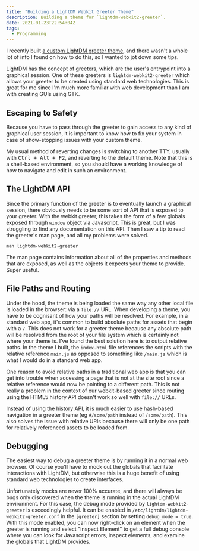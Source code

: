 ```yaml
---
title: "Building a LightDM Webkit Greeter Theme"
description: Building a theme for `lightdm-webkit2-greeter`.
date: 2021-01-23T22:54:04Z
tags:
  - Programming
---
```


I recently built [a custom LightDM greeter theme][custom-theme], and there
wasn't a whole lot of info I found on how to do this, so I wanted to jot down
some tips.

LightDM has the concept of greeters, which are the user's entrypoint into a
graphical session. One of these greeters is `lightdm-webkit2-greeter` which
allows your greeter to be created using standard web technologies. This is great
for me since I'm much more familiar with web development than I am with creating
GUIs using GTK.

## Escaping to Safety

Because you have to pass through the greeter to gain access to any kind of
graphical user session, it is important to know how to fix your system in case
of show-stopping issues with your custom theme.

My usual method of reverting changes is switching to another TTY, usually with
<kbd>Ctrl + Alt + F2</kbd>, and reverting to the default theme. Note that this
is a shell-based environment, so you should have a working knowledge of how to
navigate and edit in such an environment.

## The LightDM API

Since the primary function of the greeter is to eventually launch a graphical
session, there obviously needs to be some sort of API that is exposed to your
greeter. With the webkit greeter, this takes the form of a few globals exposed
through `window` object via Javascript. This is great, but I was struggling to
find any documentation on this API. Then I saw a tip to read the greeter's man
page, and all my problems were solved.

```
man lightdm-webkit2-greeter
```

The man page contains information about all of the properties and methods that
are exposed, as well as the objects it expects your theme to provide. Super
useful.

## File Paths and Routing

Under the hood, the theme is being loaded the same way any other local file is
loaded in the browser: via a `file://` URL. When developing a theme, you have to
be cognisant of how your paths will be resolved. For example, in a standard web
app, it's common to build absolute paths for assets that begin with a `/`. This
does not work for a greeter theme because any absolute path will be resolved
from the root of your file system which is certainly not where your theme is.
I've found the best solution here is to output relative paths. In the theme I
built, the `index.html` file references the scripts with the relative reference
`main.js` as opposed to something like `/main.js` which is what I would do in a
standard web app.

One reason to avoid relative paths in a traditional web app is that you can get
into trouble when accessing a page that is not at the site root since a relative
reference would now be pointing to a different path. This is not really a
problem in the context of our webkit-based greeter since routing using the HTML5
history API doesn't work so well with `file://` URLs.

Instead of using the history API, it is much easier to use hash-based navigation
in a greeter theme (eg `#/some/path` instead of `/some/path`). This also solves
the issue with relative URIs because there will only be one path for relatively
referenced assets to be loaded from.

## Debugging

The easiest way to debug a greeter theme is by running it in a normal web
browser. Of course you'll have to mock out the globals that facilitate
interactions with LightDM, but otherwise this is a huge benefit of using
standard web technologies to create interfaces.

Unfortunately mocks are never 100% accurate, and there will always be bugs only
discovered when the theme is running in the actual LightDM environment. For this
case, the debug mode provided by `lightdm-webkit2-greeter` is exceedingly
helpful. It can be enabled in `/etc/lightdm/lightdm-webkit2-greeter.conf` in the
`[greeter]` section by setting `debug_mode = true`. With this mode enabled, you
can now right-click on an element when the greeter is running and select
"Inspect Element" to get a full debug console where you can look for Javascript
errors, inspect elements, and examine the globals that LightDM provides.

[custom-theme]: https://github.com/cdriehuys/lightdm-webkit-theme

